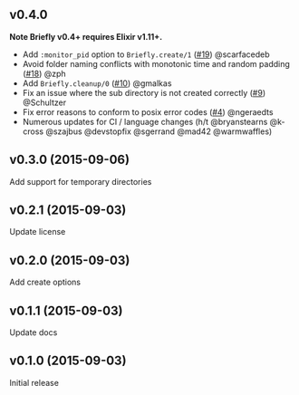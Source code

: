 ## v0.4.0

**Note Briefly v0.4+ requires Elixir v1.11+.**

- Add `:monitor_pid` option to `Briefly.create/1` ([#19](https://github.com/CargoSense/briefly/pull/19)) @scarfacedeb
- Avoid folder naming conflicts with monotonic time and random padding ([#18](https://github.com/CargoSense/briefly/pull/18)) @zph
- Add `Briefly.cleanup/0` ([#10](https://github.com/CargoSense/briefly/pull/10)) @gmalkas
- Fix an issue where the sub directory is not created correctly ([#9](https://github.com/CargoSense/briefly/pull/9)) @Schultzer
- Fix error reasons to conform to posix error codes ([#4](https://github.com/CargoSense/briefly/pull/4)) @ngeraedts
- Numerous updates for CI / language changes (h/t @bryanstearns @k-cross @szajbus @devstopfix @sgerrand @mad42 @warmwaffles)

## v0.3.0 (2015-09-06)

Add support for temporary directories

## v0.2.1 (2015-09-03)

Update license

## v0.2.0 (2015-09-03)

Add create options

## v0.1.1 (2015-09-03)

Update docs

## v0.1.0 (2015-09-03)

Initial release
